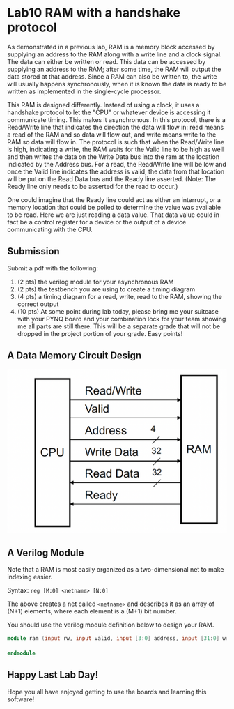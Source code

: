 # Lab10 RAM with a handshake protocol
As demonstrated in a previous lab, RAM is a memory block accessed by
supplying an address to the RAM along with a write line and a clock signal. The data can either be written or read.
This data can be accessed by supplying an address to the RAM; after some time, the RAM will output the 
data stored at that address. Since a RAM can also be written to, the write will usually happens synchronously, 
when it is known the data is ready to be written as implemented in the single-cycle processor.

This RAM is designed differently. Instead of using a clock, it uses a handshake protocol to let the "CPU" or whatever
device is accessing it communicate timing. This makes it asynchronous. In this protocol, there is a 
Read/Write line that indicates the direction the data will flow in: read means a read of the RAM and 
so data will flow out, and write means write to the RAM so data will flow in. The protocol is such that when the
Read/Write line is high, indicating a write, the RAM waits for the Valid line to be high as well and then writes the 
data on the Write Data bus into the ram at the
location indicated by the Address bus. For a read, the Read/Write line will be low and once the Valid line indicates
the address is valid, the data from that location will be put on the Read Data bus and the Ready line asserted.
(Note: The Ready line only needs to be asserted for the read to occur.)

One could imagine that the Ready line could act as either an interrupt, or a memory location that could be polled to 
determine the value was available to be read. Here we are just reading a data value. That data value could in fact be
a control register for a device or the output of a device communicating with the CPU.

## Submission
Submit a pdf with the following: 
1) (2 pts) the verilog module for your asynchronous RAM
2) (2 pts) the testbench you are using to create a timing diagram
3) (4 pts) a timing diagram for a read, write, read to the RAM, showing the correct output
4) (10 pts) At some point during lab today, please bring me your suitcase with your PYNQ board and
   your combination lock for your team showing me all parts are still there. This will be a
   separate grade that will not be dropped in the project portion of your grade. Easy points!

## A Data Memory Circuit Design

![CPU-RAM](../lab10/CPU-RAM.png)

## A Verilog Module
Note that a RAM is most easily organized as a two-dimensional net to make indexing easier. 

Syntax: `reg [M:0] <netname> [N:0]`

The above creates a net called `<netname>` and describes it as an array of (N+1) elements, where 
each element is a (M+1) bit number.

You should use the verilog module definition below to design your RAM.

```verilog
module ram (input rw, input valid, input [3:0] address, input [31:0] write_data, output reg [31:0] read_data, output reg ready); 

endmodule
```

## Happy Last Lab Day!
Hope you all have enjoyed getting to use the boards and learning this software!

